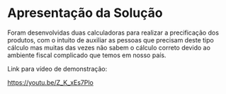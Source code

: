 # Apresentação da Solução

Foram desenvolvidas duas calculadoras para realizar a precificação dos produtos, com o intuito de auxiliar as pessoas que precisam deste tipo cálculo mas muitas das vezes não sabem o cálculo correto devido ao ambiente fiscal complicado que temos em nosso país.

Link para vídeo de demonstração:

https://youtu.be/Z_K_xEs7Plo
